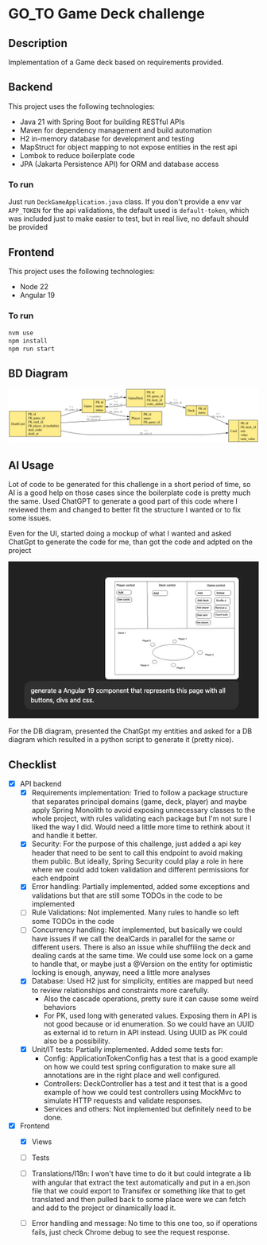 # GO_TO Game Deck challenge

## Description

Implementation of a Game deck based on requirements provided.

## Backend 

This project uses the following technologies:
- Java 21 with Spring Boot for building RESTful APIs
- Maven for dependency management and build automation
- H2 in-memory database for development and testing
- MapStruct for object mapping to not expose entities in the rest api
- Lombok to reduce boilerplate code
- JPA (Jakarta Persistence API) for ORM and database access

### To run

Just run `DeckGameApplication.java` class. If you don't provide a env var `APP_TOKEN` for the api validations, the default used is `default-token`, which was included just to make easier to test, but in real live, no default should be provided

## Frontend

This project uses the following technologies:
- Node 22
- Angular 19

### To run

```
nvm use
npm install
npm run start
```

## BD Diagram

![Game Logo](game_erd.png)

## AI Usage

Lot of code to be generated for this challenge in a short period of time, so AI is a good help on those cases since the boilerplate code is pretty much the same. Used ChatGPT to generate a good part of this code where I reviewed them and changed to better fit the structure I wanted or to fix some issues.

Even for the UI, started doing a mockup of what I wanted and asked ChatGpt to generate the code for me, than got the code and adpted on the project

![UI AI](ui-generated.jpg)

For the DB diagram, presented the ChatGpt my entities and asked for a DB diagram which resulted in a python script to generate it (pretty nice).

## Checklist

 - [x] API backend
   - [x] Requirements implementation: Tried to follow a package structure that separates principal domains (game, deck, player) and maybe apply Spring Monolith to avoid exposing unnecessary classes to the whole project, with rules validating each package but I'm not sure I liked the way I did. Would need a little more time to rethink about it and handle it better.
   - [x] Security: For the purpose of this challenge, just added a api key header that need to be sent to call this endpoint to avoid making them public. But ideally, Spring Security could play a role in here where we could add token validation and different permissions for each endpoint
   - [x] Error handling: Partially implemented, added some exceptions and validations but that are still some TODOs in the code to be implemented
   - [ ] Rule Validations: Not implemented. Many rules to handle so left some TODOs in the code
   - [ ] Concurrency handling: Not implemented, but basically we could have issues if we call the dealCards in parallel for the same or different users. There is also an issue while shuffiling the deck and dealing cards at the same time. We could use some lock on a game to handle that, or maybe just a @Version on the entity for optimistic locking is enough, anyway, need a little more analyses
   - [x] Database: Used H2 just for simplicity, entities are mapped but need to review relationships and constraints more carefully.
       - Also the cascade operations, pretty sure it can cause some weird behaviors
       - For PK, used long with generated values. Exposing them in API is not good because or id enumeration. So we could have an UUID as external id to return in API instead. Using UUID as PK could also be a possibility.
   - [x] Unit/IT tests: Partially implemented. Added some tests for:
     - Config: ApplicationTokenConfig has a test that is a good example on how we could test spring configuration to make sure all annotations are in the right place and well configured.
     - Controllers: DeckController has a test and it test that is a good example of how we could test controllers using MockMvc to simulate HTTP requests and validate responses.
     - Services and others: Not implemented but definitely need to be done.
 - [x] Frontend
   - [x] Views
   - [ ] Tests
   - [ ] Translations/I18n: I won't have time to do it but could integrate a lib with angular that extract the text automatically and put in a en.json file that we could export to Transifex or something like that to get translated and then pulled back to some place were we can fetch and add to the project or dinamically load it.
   - [ ] Error handling and message: No time to this one too, so if operations fails, just check Chrome debug to see the request response. 
  
